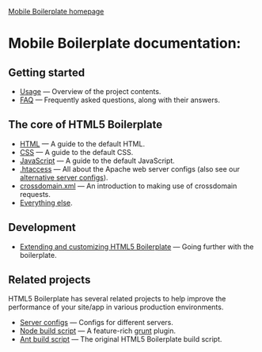 [Mobile Boilerplate homepage](https://github.com/inkless/mobile-boilerplate)

# Mobile Boilerplate documentation:

## Getting started

* [Usage](usage.md) — Overview of the project contents.
* [FAQ](faq.md) — Frequently asked questions, along with their answers.

## The core of HTML5 Boilerplate

* [HTML](html.md) — A guide to the default HTML.
* [CSS](css.md) — A guide to the default CSS.
* [JavaScript](js.md) — A guide to the default JavaScript.
* [.htaccess](https://github.com/h5bp/server-configs/blob/master/apache/README.md)
  — All about the Apache web server configs (also see our
  [alternative server configs](https://github.com/h5bp/server-configs)).
* [crossdomain.xml](crossdomain.md) — An introduction to making use of
  crossdomain requests.
* [Everything else](misc.md).

## Development

* [Extending and customizing HTML5 Boilerplate](extend.md) — Going further with
  the boilerplate.

## Related projects

HTML5 Boilerplate has several related projects to help improve the performance
of your site/app in various production environments.

* [Server configs](https://github.com/h5bp/server-configs) — Configs for
  different servers.
* [Node build script](https://github.com/h5bp/node-build-script) — A
  feature-rich [grunt](https://github.com/gruntjs/grunt) plugin.
* [Ant build script](https://github.com/h5bp/ant-build-script) — The original
  HTML5 Boilerplate build script.
